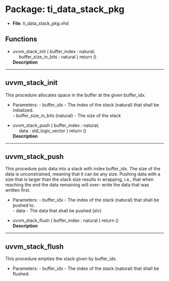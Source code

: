 # Package: ti_data_stack_pkg

- **File**: ti_data_stack_pkg.vhd
## Functions
- uvvm_stack_init <font id="function_arguments">( buffer_index          : natural;<br><span style="padding-left:20px"> buffer_size_in_bits   : natural ) </font> <font id="function_return">return ()</font>
</br>**Description**
----------------------------------------
 uvvm_stack_init
----------------------------------------
 This procedure allocates space in the buffer at the given buffer_idx.

  - Parameters: 
        - buffer_idx                    - The index of the stack (natural)
                                          that shall be initialized.  
        - buffer_size_in_bits (natural) - The size of the stack


- uvvm_stack_push <font id="function_arguments">( buffer_index          : natural;<br><span style="padding-left:20px"> data                  : std_logic_vector ) </font> <font id="function_return">return ()</font>
</br>**Description**
----------------------------------------
 uvvm_stack_push
----------------------------------------
 This procedure puts data into a stack with index buffer_idx.
 The size of the data is unconstrained, meaning that 
 it can be any size. Pushing data with a size that is
 larger than the stack size results in wrapping, i.e.,
 that when reaching the end the data remaining will over-
 write the data that was written first.
 
  - Parameters: 
        - buffer_idx - The index of the stack (natural) 
                       that shall be pushed to.  
        - data       - The data that shall be pushed (slv)


- uvvm_stack_flush <font id="function_arguments">( buffer_index          : natural ) </font> <font id="function_return">return ()</font>
</br>**Description**
----------------------------------------
 uvvm_stack_flush
----------------------------------------
 This procedure empties the stack given
 by buffer_idx.

  - Parameters: 
        - buffer_idx - The index of the stack (natural)
                       that shall be flushed.


